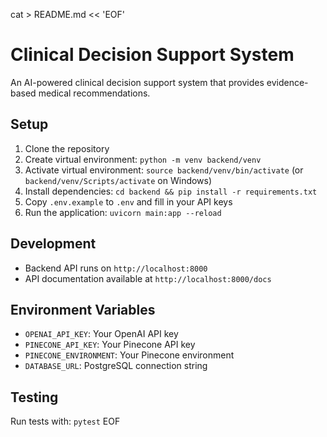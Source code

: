cat > README.md << 'EOF'
# Clinical Decision Support System

An AI-powered clinical decision support system that provides evidence-based medical recommendations.

## Setup

1. Clone the repository
2. Create virtual environment: `python -m venv backend/venv`
3. Activate virtual environment: `source backend/venv/bin/activate` (or `backend/venv/Scripts/activate` on Windows)
4. Install dependencies: `cd backend && pip install -r requirements.txt`
5. Copy `.env.example` to `.env` and fill in your API keys
6. Run the application: `uvicorn main:app --reload`

## Development

- Backend API runs on `http://localhost:8000`
- API documentation available at `http://localhost:8000/docs`

## Environment Variables

- `OPENAI_API_KEY`: Your OpenAI API key
- `PINECONE_API_KEY`: Your Pinecone API key
- `PINECONE_ENVIRONMENT`: Your Pinecone environment
- `DATABASE_URL`: PostgreSQL connection string

## Testing

Run tests with: `pytest`
EOF
